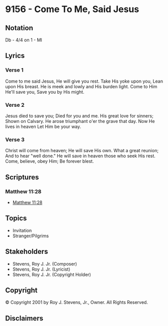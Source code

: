 # 9156 - Come To Me, Said Jesus

## Notation

Db - 4/4 on 1 - MI

## Lyrics

### Verse 1

Come to me said Jesus, He will give you rest. Take His yoke upon you, Lean upon His breast. He is meek and lowly and His burden light. Come to Him He'll save you, Save you by His might.

### Verse 2

Jesus died to save you; Died for you and me. His great love for sinners; Shown on Calvary. He arose triumphant o'er the grave that day. Now He lives in heaven Let Him be your way.

### Verse 3

Christ will come from heaven; He will save His own. What a great reunion; And to hear "well done." He will save in heaven those who seek His rest. Come, believe, obey Him; Be forever blest.


## Scriptures

### Matthew 11:28

- [Matthew 11:28](https://www.biblegateway.com/passage/?search=Matthew%2011%3A28)


## Topics

- Invitation
- Stranger/Pilgrims

## Stakeholders

- Stevens, Roy J.  Jr. (Composer)
- Stevens, Roy J.  Jr. (Lyricist)
- Stevens, Roy J.  Jr. (Copyright Holder)

## Copyright

© Copyright 2001 by Roy J. Stevens, Jr., Owner. All Rights Reserved.


## Disclaimers


